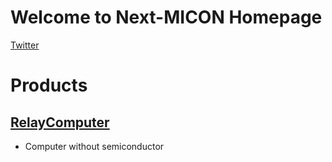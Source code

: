 # Welcome to Next-MICON Homepage

[Twitter](https://twitter.com/Next_MICON)

# Products

## [RelayComputer](./RelayComputer/index.md)

- Computer without semiconductor
